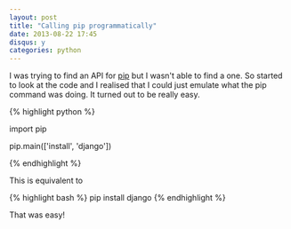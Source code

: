 ```yaml
---
layout: post
title: "Calling pip programmatically"
date: 2013-08-22 17:45
disqus: y
categories: python
---
```

I was trying to find an API for [pip](http://www.pip-installer.org/) but I wasn't able to find a one. So started to look at the code and I realised that I could just emulate what the pip command was doing. It turned out to be really easy.

{% highlight python %}

import pip

pip.main(['install', 'django'])

{% endhighlight %}

This is equivalent to

{% highlight bash %}
pip install django
{% endhighlight %}

That was easy!